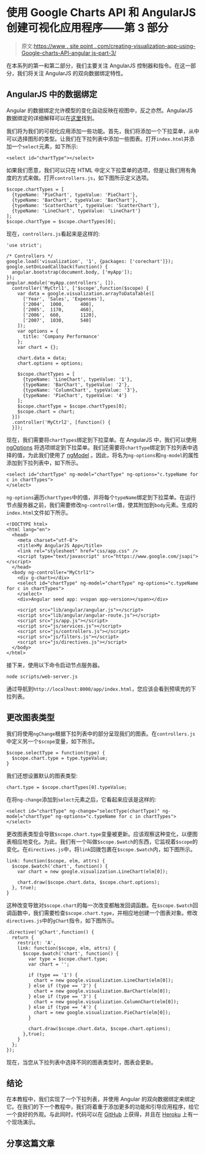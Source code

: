# 使用 Google Charts API 和 AngularJS 创建可视化应用程序——第 3 部分

> 原文:[https://www . site point . com/creating-visualization-app-using-Google-charts-API-angular js-part-3/](https://www.sitepoint.com/creating-visualization-app-using-google-charts-api-angularjs-part-3/)

在本系列的第一和第二部分，我们主要关注 AngularJS 控制器和指令。在这一部分，我们将关注 AngularJS 的双向数据绑定特性。

## AngularJS 中的数据绑定

Angular 的数据绑定允许模型的变化自动反映在视图中，反之亦然。AngularJS 数据绑定的详细解释可以在[这里](http://docs.angularjs.org/guide/databinding)找到。

我们将为我们的可视化应用添加一些功能。首先，我们将添加一个下拉菜单，从中可以选择图形的类型。让我们在下拉列表中添加一些图表。打开`index.html`并添加一个`select`元素，如下所示:

```
<select id="chartType"></select>
```

如果我们愿意，我们可以只在 HTML 中定义下拉菜单的选项，但是让我们用有角度的方式来做。打开`controllers.js`，如下图所示定义选项。

```
$scope.chartTypes = [
  {typeName: 'PieChart', typeValue: 'PieChart'},
  {typeName: 'BarChart', typeValue: 'BarChart'},
  {typeName: 'ScatterChart', typeValue: 'ScatterChart'},
  {typeName: 'LineChart', typeValue: 'LineChart'}
];
$scope.chartType = $scope.chartTypes[0];
```

现在，`controllers.js`看起来是这样的:

```
'use strict';

/* Controllers */
google.load('visualization', '1', {packages: ['corechart']});
google.setOnLoadCallback(function() {
  angular.bootstrap(document.body, ['myApp']);
});
angular.module('myApp.controllers', []).
  controller('MyCtrl1', ['$scope',function($scope) {
    var data = google.visualization.arrayToDataTable([
      ['Year', 'Sales', 'Expenses'],
      ['2004',  1000,      400],
      ['2005',  1170,      460],
      ['2006',  660,       1120],
      ['2007',  1030,      540]
    ]);
    var options = {
      title: 'Company Performance'
    };
    var chart = {};

    chart.data = data;
    chart.options = options;

    $scope.chartTypes = [
      {typeName: 'LineChart', typeValue: '1'},
      {typeName: 'BarChart', typeValue: '2'},
      {typeName: 'ColumnChart', typeValue: '3'},
      {typeName: 'PieChart', typeValue: '4'}
    ];
    $scope.chartType = $scope.chartTypes[0];
    $scope.chart = chart;
  }])
  .controller('MyCtrl2', [function() {
  }]);
```

现在，我们需要将`chartTypes`绑定到下拉菜单。在 AngularJS 中，我们可以使用 [ngOptions](http://docs.angularjs.org/api/ng.directive:select) 将选项绑定到下拉菜单。我们还需要将`chartType`绑定到下拉列表中选择的值，为此我们使用了 [ngModel](http://docs.angularjs.org/api/ng.directive:ngModel) 。因此，将名为`ng-options`和`ng-model`的属性添加到下拉列表中，如下所示。

```
<select id="chartType" ng-model="chartType" ng-options="c.typeName for c in chartTypes">
</select>
```

`ng-options`遍历`chartTypes`中的值，并将每个`typeName`绑定到下拉菜单。在运行节点服务器之前，我们需要修改`ng-controller`值，使其附加到`body`元素。生成的`index.html`文件如下所示。

```
<!DOCTYPE html>
<html lang="en">
  <head>
    <meta charset="utf-8">
    <title>My AngularJS App</title>
    <link rel="stylesheet" href="css/app.css" />
    <script type="text/javascript" src="https://www.google.com/jsapi"></script>
  </head>
  <body ng-controller="MyCtrl1">
    <div g-chart></div>
    <select id="chartType" ng-model="chartType" ng-options="c.typeName for c in chartTypes">
    </select>
    <div>Angular seed app: v<span app-version></span></div>

    <script src="lib/angular/angular.js"></script>
    <script src="lib/angular/angular-route.js"></script>
    <script src="js/app.js"></script>
    <script src="js/services.js"></script>
    <script src="js/controllers.js"></script>
    <script src="js/filters.js"></script>
    <script src="js/directives.js"></script>
  </body>
</html>
```

接下来，使用以下命令启动节点服务器。

```
node scripts/web-server.js
```

通过导航到`http://localhost:8000/app/index.html`，您应该会看到预填充的下拉列表。

## 更改图表类型

我们将使用`ngChange`根据下拉列表中的部分呈现我们的图表。在`controllers.js`中定义另一个`$scope`变量，如下所示。

```
$scope.selectType = function(type) {
  $scope.chart.type = type.typeValue;
}
```

我们还想设置默认的图表类型:

```
chart.type = $scope.chartTypes[0].typeValue;
```

在将`ng-change`添加到`select`元素之后，它看起来应该是这样的:

```
<select id="chartType" ng-change="selectType(chartType)" ng-model="chartType" ng-options="c.typeName for c in chartTypes">
</select>
```

更改图表类型会导致`$scope.chart.type`变量被更新。应该观察这种变化，以便图表相应地变化。为此，我们有一个叫做`$scope.$watch`的东西，它监视着`$scope`的变化。在`directives.js`中，将`link`回拨包裹在`$scope.$watch`内，如下图所示。

```
link: function($scope, elm, attrs) {
  $scope.$watch('chart', function() {
    var chart = new google.visualization.LineChart(elm[0]);

    chart.draw($scope.chart.data, $scope.chart.options);
  }, true);
}
```

这种改变导致对`$scope.chart`的每一次改变都触发回调函数。在`$scope.$watch`回调函数中，我们需要检查`$scope.chart.type`，并相应地创建一个图表对象。修改`directives.js`中的`gChart`指令，如下图所示。

```
.directive('gChart',function() {
  return {
    restrict: 'A',
    link: function($scope, elm, attrs) {
      $scope.$watch('chart', function() {
        var type = $scope.chart.type;
        var chart = '';

        if (type == '1') {
          chart = new google.visualization.LineChart(elm[0]);
        } else if (type == '2') {
          chart = new google.visualization.BarChart(elm[0]);
        } else if (type == '3') {
          chart = new google.visualization.ColumnChart(elm[0]);
        } else if (type == '4') {
          chart = new google.visualization.PieChart(elm[0]);
        }

        chart.draw($scope.chart.data, $scope.chart.options);
      },true);
    }
  };
});
```

现在，当您从下拉列表中选择不同的图表类型时，图表会更新。

## 结论

在本教程中，我们实现了一个下拉列表，并使用 Angular 的双向数据绑定来绑定它。在我们的下一个教程中，我们将着重于添加更多的功能和引导应用程序，给它一个良好的外观。与此同时，代码可以在 [GitHub](https://github.com/jay3dec/AngularJSVisualizationApp_Part3) 上获得，并且在 [Heroku](http://pure-castle-8667.herokuapp.com/app/index.html) 上有一个现场演示。

## 分享这篇文章